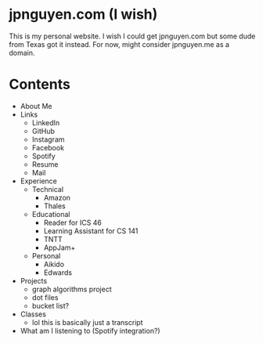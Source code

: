 # jpnguyen.com (I wish)
This is my personal website. I wish I could get jpnguyen.com but some dude from Texas got it instead. For now, might consider jpnguyen.me as a domain.

# Contents
- About Me
- Links
    - LinkedIn
    - GitHub
    - Instagram
    - Facebook
    - Spotify
    - Resume
    - Mail
- Experience
    - Technical
        - Amazon
        - Thales
    - Educational
        - Reader for ICS 46
        - Learning Assistant for CS 141
        - TNTT
        - AppJam+
    - Personal
        - Aikido
        - Edwards
- Projects
    - graph algorithms project
    - dot files
    - bucket list?
- Classes
    - lol this is basically just a transcript
- What am I listening to (Spotify integration?)
